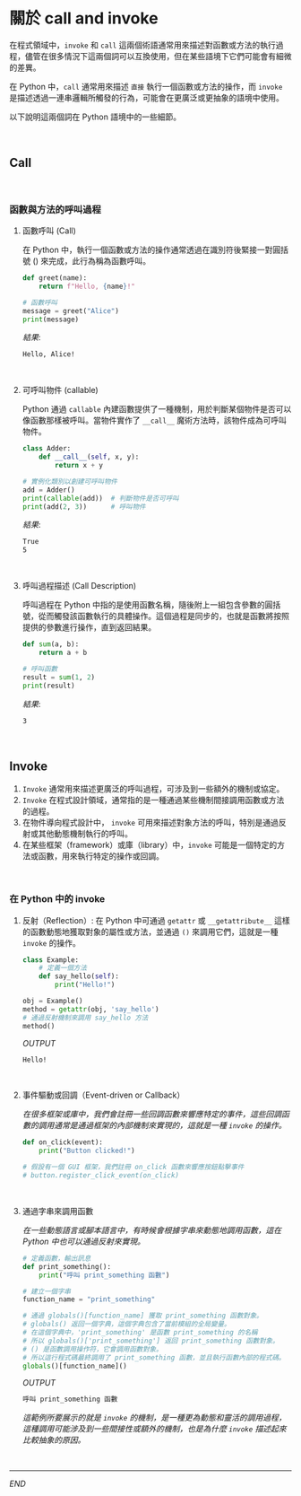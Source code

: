 # 關於 call and invoke

在程式領域中，`invoke` 和 `call` 這兩個術語通常用來描述對函數或方法的執行過程，儘管在很多情況下這兩個詞可以互換使用，但在某些語境下它們可能會有細微的差異。

在 Python 中，`call` 通常用來描述 `直接` 執行一個函數或方法的操作，而 `invoke` 是描述透過一連串邏輯所觸發的行為，可能會在更廣泛或更抽象的語境中使用。

以下說明這兩個詞在 Python 語境中的一些細節。

<br>

## Call

<br>

### 函數與方法的呼叫過程

1. 函數呼叫 (Call)

    在 Python 中，執行一個函數或方法的操作通常透過在識別符後緊接一對圓括號 () 來完成，此行為稱為函數呼叫。

    ```python
    def greet(name):
        return f"Hello, {name}!"

    # 函數呼叫
    message = greet("Alice")
    print(message)
    ```

    _結果_:

    ```bash
    Hello, Alice!
    ```

<br>

2. 可呼叫物件 (callable)

    Python 通過 `callable` 內建函數提供了一種機制，用於判斷某個物件是否可以像函數那樣被呼叫。當物件實作了 `__call__` 魔術方法時，該物件成為可呼叫物件。

    ```python
    class Adder:
        def __call__(self, x, y):
            return x + y

    # 實例化類別以創建可呼叫物件
    add = Adder()
    print(callable(add))  # 判斷物件是否可呼叫
    print(add(2, 3))      # 呼叫物件
    ```

    _結果_:

    ```bash
    True
    5
    ```

<br>

3. 呼叫過程描述 (Call Description)

    呼叫過程在 Python 中指的是使用函數名稱，隨後附上一組包含參數的圓括號，從而觸發該函數執行的具體操作。這個過程是同步的，也就是函數將按照提供的參數進行操作，直到返回結果。

    ```python
    def sum(a, b):
        return a + b

    # 呼叫函數
    result = sum(1, 2)
    print(result)
    ```

    _結果_:

    ```bash
    3
    ```

<br>

## Invoke

1. `Invoke` 通常用來描述更廣泛的呼叫過程，可涉及到一些額外的機制或協定。
2. `Invoke` 在程式設計領域，通常指的是一種通過某些機制間接調用函數或方法的過程。
3. 在物件導向程式設計中， `invoke` 可用來描述對象方法的呼叫，特別是通過反射或其他動態機制執行的呼叫。
4. 在某些框架（framework）或庫（library）中，`invoke` 可能是一個特定的方法或函數，用來執行特定的操作或回調。

<br>


### 在 Python 中的 invoke

1. 反射（Reflection）: 在 Python 中可通過 `getattr` 或 `__getattribute__` 這樣的函數動態地獲取對象的屬性或方法，並通過 `()` 來調用它們，這就是一種 `invoke` 的操作。

    ```python
    class Example:
        # 定義一個方法
        def say_hello(self):
            print("Hello!")

    obj = Example()
    method = getattr(obj, 'say_hello')
    # 通過反射機制來調用 say_hello 方法
    method()
    ```
    _OUTPUT_
    ```bash
    Hello!
    ```

<br>

2. 事件驅動或回調（Event-driven or Callback） 
   
   _在很多框架或庫中，我們會註冊一些回調函數來響應特定的事件，這些回調函數的調用通常是通過框架的內部機制來實現的，這就是一種 `invoke` 的操作。_

    ```python
    def on_click(event):
        print("Button clicked!")

    # 假設有一個 GUI 框架，我們註冊 on_click 函數來響應按鈕點擊事件
    # button.register_click_event(on_click)
    ```

<br>

3. 通過字串來調用函數
   
   _在一些動態語言或腳本語言中，有時候會根據字串來動態地調用函數，這在 Python 中也可以通過反射來實現。_

    ```python
    # 定義函數，輸出訊息
    def print_something():
        print("呼叫 print_something 函數")

    # 建立一個字串
    function_name = "print_something"

    # 通過 globals()[function_name] 獲取 print_something 函數對象。
    # globals() 返回一個字典，這個字典包含了當前模組的全局變量。
    # 在這個字典中，'print_something' 是函數 print_something 的名稱
    # 所以 globals()['print_something'] 返回 print_something 函數對象。
    # () 是函數調用操作符，它會調用函數對象。
    # 所以這行程式碼最終調用了 print_something 函數，並且執行函數內部的程式碼。
    globals()[function_name]()
    ```
    _OUTPUT_
    ```python
    呼叫 print_something 函數
    ```

    _這範例所要展示的就是 `invoke` 的機制，是一種更為動態和靈活的調用過程，這種調用可能涉及到一些間接性或額外的機制，也是為什麼 `invoke` 描述起來比較抽象的原因。_


<br>

---

_END_